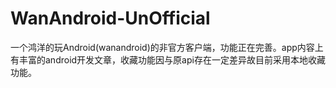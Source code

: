 # WanAndroid-UnOfficial
一个鸿洋的玩Android(wanandroid)的非官方客户端，功能正在完善。app内容上有丰富的android开发文章，收藏功能因与原api存在一定差异故目前采用本地收藏功能。
